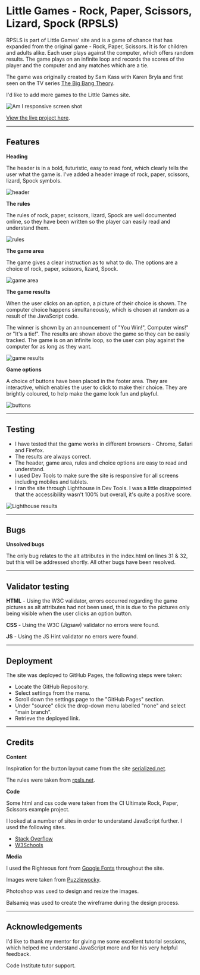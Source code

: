 # Little Games - Rock, Paper, Scissors, Lizard, Spock (RPSLS)

RPSLS is part of Little Games' site and is a game of chance that has expanded from the original game - Rock, Paper, Scissors. It is for children and adults alike. Each user plays against the computer, which offers random results. The game plays on an infinite loop and records the scores of the player and the computer and any matches which are a tie.

The game was originally created by Sam Kass with Karen Bryla and first seen on the TV series [The Big Bang Theory](https://bigbangtheory.fandom.com/wiki/Rock,_Paper,_Scissors,_Lizard,_Spock).

I'd like to add more games to the Little Games site.

![Am I responsive screen shot](./assets/images/am-i-responsive.jpg)

[View the live project here](https://tenstand.github.io/little-games/).

___

## Features

**Heading**

The header is in a bold, futuristic, easy to read font, which clearly tells the user what the game is. I've added a header image of rock, paper, scissors, lizard, Spock symbols.

![header](./assets/images/header.jpg)

**The rules**

The rules of rock, paper, scissors, lizard, Spock are well documented online, so they have been written so the player can easily read and understand them.

![rules](./assets/images/rules.jpg)

**The game area**

The game gives a clear instruction as to what to do. The options are a choice of rock, paper, scissors, lizard, Spock.

![game area](./assets/images/results.jpg)

**The game results**

When the user clicks on an option, a picture of their choice is shown. The computer choice happens simultaneously, which is chosen at random as a result of the JavaScript code.

The winner is shown by an announcement of "You Win!", Computer wins!" or "It's a tie!". The results are shown above the game so they can be easily tracked. The game is on an infinite loop, so the user can play against the computer for as long as they want.

![game results](./assets/images/game-results.jpg)

**Game options**

A choice of buttons have been placed in the footer area. They are interactive, which enables the user to click to make their choice. They are brightly coloured, to help make the game look fun and playful.

![buttons](./assets/images/buttons.jpg)

___

## Testing

- I have tested that the game works in different browsers - Chrome, Safari and Firefox.
- The results are always correct.
- The header, game area, rules and choice options are easy to read and understand.
- I used Dev Tools to make sure the site is responsive for all screens including mobiles and tablets.
- I ran the site through Lighthouse in Dev Tools. I was a little disappointed that the accessibility wasn't 100% but overall, it's quite a positive score.

![Lighthouse results](./assets/images/lighthouse.jpg)

___

## Bugs

**Unsolved bugs**

The only bug relates to the alt attributes in the index.html on lines 31 & 32, but this will be addressed shortly. All other bugs have been resolved.

___

## Validator testing

**HTML** - Using the W3C validator, errors occurred regarding the game pictures as alt attributes had not been used, this is due to the pictures only being visible when the user clicks an option button.

**CSS** - Using the W3C (Jigsaw) validator no errors were found.

**JS** - Using the JS Hint validator no errors were found.

___

## Deployment

The site was deployed to GitHub Pages, the following steps were taken:

- Locate the GitHub Repository.
- Select settings from the menu.
- Scroll down the settings page to the "GitHub Pages" section.
- Under "source" click the drop-down menu labelled "none" and select "main branch".
- Retrieve the deployed link.

___

## Credits

**Content**

Inspiration for the button layout came from the site [serialized.net](https://serialized.net/app/rpsls/#BITBH).

The rules were taken from [rpsls.net](https://rpsls.net/#55xt9).

**Code**

Some html and css code were taken from the CI Ultimate Rock, Paper, Scissors example project. 

I looked at a number of sites in order to understand JavaScript further. I used the following sites.

- [Stack Overflow](https://stackoverflow.com/)
- [W3Schools](https://www.w3schools.com/)

**Media**

I used the Righteous font from [Google Fonts](https://fonts.google.com/) throughout the site.

Images were taken from [Puzzlewocky](https://puzzlewocky.com/parlor-games/rock-paper-scissors-lizard-spock/).

Photoshop was used to design and resize the images.

Balsamiq was used to create the wireframe during the design process.

___

## Acknowledgements

I'd like to thank my mentor for giving me some excellent tutorial sessions, which helped me understand JavaScript more and for his very helpful feedback.

Code Institute tutor support.